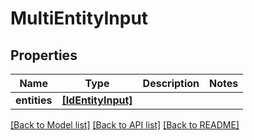 # MultiEntityInput


## Properties
Name | Type | Description | Notes
------------ | ------------- | ------------- | -------------
**entities** | [**[IdEntityInput]**](IdEntityInput.md) |  | 

[[Back to Model list]](../README.md#documentation-for-models) [[Back to API list]](../README.md#documentation-for-api-endpoints) [[Back to README]](../README.md)


